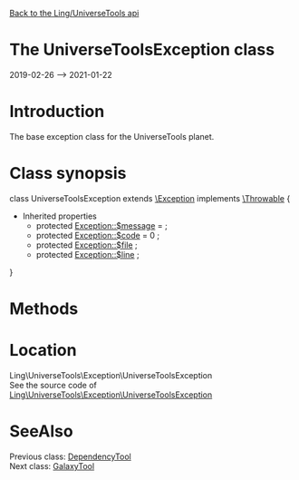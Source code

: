 [Back to the Ling/UniverseTools api](https://github.com/lingtalfi/UniverseTools/blob/master/doc/api/Ling/UniverseTools.md)



The UniverseToolsException class
================
2019-02-26 --> 2021-01-22






Introduction
============

The base exception class for the UniverseTools planet.



Class synopsis
==============


class <span class="pl-k">UniverseToolsException</span> extends [\Exception](http://php.net/manual/en/class.exception.php) implements [\Throwable](http://php.net/manual/en/class.throwable.php) {

- Inherited properties
    - protected  [Exception::$message](#property-message) =  ;
    - protected  [Exception::$code](#property-code) = 0 ;
    - protected  [Exception::$file](#property-file) ;
    - protected  [Exception::$line](#property-line) ;

}






Methods
==============






Location
=============
Ling\UniverseTools\Exception\UniverseToolsException<br>
See the source code of [Ling\UniverseTools\Exception\UniverseToolsException](https://github.com/lingtalfi/UniverseTools/blob/master/Exception/UniverseToolsException.php)



SeeAlso
==============
Previous class: [DependencyTool](https://github.com/lingtalfi/UniverseTools/blob/master/doc/api/Ling/UniverseTools/DependencyTool.md)<br>Next class: [GalaxyTool](https://github.com/lingtalfi/UniverseTools/blob/master/doc/api/Ling/UniverseTools/GalaxyTool.md)<br>
